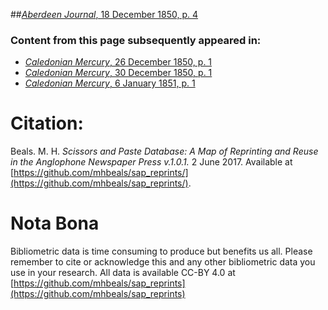 ##[*Aberdeen Journal*, 18 December 1850, p. 4](https://mhbeals.github.io/sap_html/Aberdeen-Journal/Aberdeen-Journal-18-December-1850-p-4)

### Content from this page subsequently appeared in:
+ [*Caledonian Mercury*, 26 December 1850, p. 1](https://mhbeals.github.io/sap_html/Caledonian-Mercury/Caledonian-Mercury-26-December-1850-p-1)
+ [*Caledonian Mercury*, 30 December 1850, p. 1](https://mhbeals.github.io/sap_html/Caledonian-Mercury/Caledonian-Mercury-30-December-1850-p-1)
+ [*Caledonian Mercury*, 6 January 1851, p. 1](https://mhbeals.github.io/sap_html/Caledonian-Mercury/Caledonian-Mercury-6-January-1851-p-1)
                    
# Citation: 

Beals. M. H. *Scissors and Paste Database: A Map of Reprinting and Reuse in the Anglophone Newspaper Press v.1.0.1.* 2 June 2017. Available at [https://github.com/mhbeals/sap_reprints/](https://github.com/mhbeals/sap_reprints/). 
                    
# Nota Bona

Bibliometric data is time consuming to produce but benefits us all. Please remember to cite or acknowledge this and any other bibliometric data you use in your research. All data is available CC-BY 4.0 at [https://github.com/mhbeals/sap_reprints](https://github.com/mhbeals/sap_reprints)